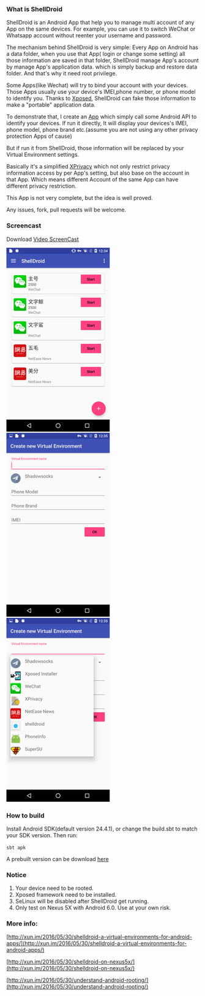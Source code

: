 ### What is ShellDroid

ShellDroid is an Android App that help you to manage multi account of any App on the same devices. For example, you can use it to switch WeChat or Whatsapp account without reenter your username and password.

The mechanism behind ShellDroid is very simple: Every App on Android has a data folder, when you use that App( login or change some setting) all those information are saved in that folder, ShellDroid manage App's account by manage App's application data. which is simply backup and restore data folder. And that's why it need root privilege.

Some Apps(like Wechat) will try to bind your account with your devices. Those Apps usually use your device's IMEI,phone number, or phone model to identify you. Thanks to [Xposed](http://repo.xposed.info/), ShellDroid can fake those information to make a "portable" application data.

To demonstrate that, I create an [App](https://github.com/wuhx/phoneinfo) which simply call some Android API to identify your devices.  If run it directly, It will display your devices's IMEI, phone model, phone brand etc.(assume  you are not using any other privacy protection Apps of cause)

But if run it from ShellDroid, those information will be replaced by your Virtual Environment settings.

Basically it's a simplified [XPrivacy](https://github.com/M66B/XPrivacy) which not only restrict privacy information access by per App's setting, but also base on the account in that App.  Which means different Account of the same App can have different privacy restriction.

This App is not very complete, but the idea is well proved.

Any issues, fork, pull requests will be welcome.

### Screencast

Download [Video ScreenCast](screencast/record.mp4?raw=true)


![ScreenCast](screencast/main.png)
![ScreenCast](screencast/new.png)
![ScreenCast](screencast/new1.png)

### How to build

Install Android SDK(default version 24.4.1),  or change the build.sbt to match your SDK version. Then run:

`sbt apk`

A prebuilt version can be download [here](target/android/output/shelldroid-debug.apk?raw=true)

### Notice

1. Your device need to be rooted.
2. Xposed framework need to be installed.
3. SeLinux will be disabled after ShellDroid get running.
4. Only test on Nexus 5X with Android 6.0. Use at your own risk.

### More  info:

[http://xun.im/2016/05/30/shelldroid-a-virtual-environments-for-android-apps/](http://xun.im/2016/05/30/shelldroid-a-virtual-environments-for-android-apps/)

[http://xun.im/2016/05/30/shelldroid-on-nexus5x/](http://xun.im/2016/05/30/shelldroid-on-nexus5x/)

[http://xun.im/2016/05/30/understand-android-rooting/](http://xun.im/2016/05/30/understand-android-rooting/)


